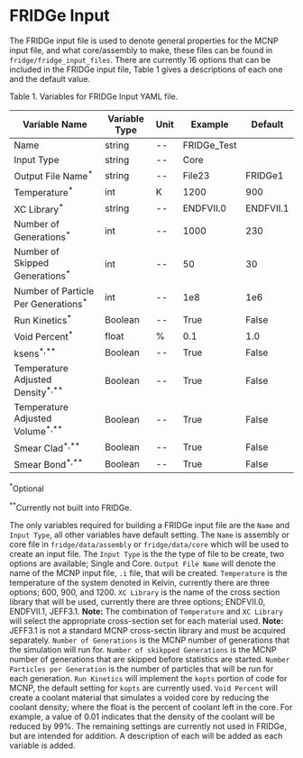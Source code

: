 # FRIDGe Input

The FRIDGe input file is used to denote general properties for the MCNP input file, and what core/assembly to make, these files can be found in `fridge/fridge_input_files`.
There are currently 16 options that can be included in the FRIDGe input file, Table 1 gives a descriptions of each one and the default value.

Table 1. Variables for FRIDGe Input YAML file.

|Variable Name   | Variable Type | Unit | Example | Default|
|----------------|---------------|------|---------|--------|
|Name  | string | -- | FRIDGe\_Test | |
|Input Type  | string | -- | Core | |
|Output File Name<sup>*</sup>  | string | -- | File23 | FRIDGe1|
|Temperature<sup>*</sup> | int | K | 1200 | 900|
|XC Library<sup>*</sup> | string | -- | ENDFVII.0 | ENDFVII.1|
|Number of Generations<sup>*</sup> | int | -- | 1000 | 230|
|Number of Skipped Generations<sup>*</sup> | int | -- | 50 | 30|
|Number of Particle Per Generations<sup>*</sup> | int | -- | 1e8 | 1e6|
|Run Kinetics<sup>*</sup> | Boolean | -- | True | False|
|Void Percent<sup>*</sup> | float | % | 0.1 | 1.0|
|ksens<sup>*,**</sup> | Boolean | -- | True | False|
|Temperature Adjusted Density<sup>*,**</sup> | Boolean | -- | True | False|
|Temperature Adjusted Volume<sup>*,**</sup> | Boolean| -- | True | False|
|Smear Clad<sup>*,**</sup> | Boolean | -- | True | False|
|Smear Bond<sup>*,**</sup> | Boolean | -- | True | False|

<sup>*</sup>Optional

<sup>**</sup>Currently not built into FRIDGe.

The only variables required for building a FRIDGe input file are the `Name` and `Input Type`, all other variables have default setting.
The `Name` is assembly or core file in `fridge/data/assembly` or `fridge/data/core` which will be used to create an input file.
The `Input Type` is the the type of file to be create, two options are available; Single and Core.
`Output File Name` will denote the name of the MCNP input file, `.i` file, that will be created.
`Temperature` is the temperature of the system denoted in Kelvin, currently there are three options; 600, 900, and 1200.
`XC Library` is the name of the cross section library that will be used, currently there are three options; ENDFVII.0, ENDFVII.1, JEFF3.1.
**Note:** The combination of `Temperature` and `XC Library` will select the appropriate cross-section set for each material used.
**Note:** JEFF3.1 is not a standard MCNP cross-sectin library and must be acquired separately.
`Number of Generations` is the MCNP number of generations that the simulation will run for.
`Number of skikpped Generations` is the MCNP number of generations that are skipped before statistics are started.
`Number Particles per Generation` is the number of particles that will be run for each generation.
`Run Kinetics` will implement the `kopts` portion of code for MCNP, the default setting for `kopts` are currently used.
`Void Percent` will create a coolant material that simulates a voided core by reducing the coolant density; where the float is the percent of coolant left in the core.
For example, a value of 0.01 indicates that the density of the coolant will be reduced by 99%.
The remaining settings are currently not used in FRIDGe, but are intended for addition.
A description of each will be added as each variable is added.
